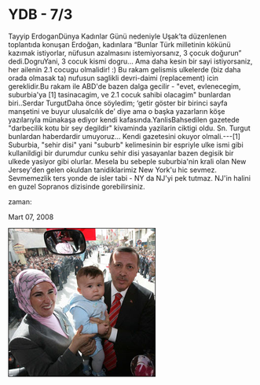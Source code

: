 # YDB - 7/3
Tayyip ErdoganDünya Kadınlar Günü nedeniyle Uşak’ta düzenlenen toplantıda konuşan Erdoğan, kadınlara “Bunlar Türk milletinin kökünü kazımak istiyorlar, nüfusun azalmasını istemiyorsanız, 3 çocuk doğurun” dedi.DogruYani, 3 cocuk kismi dogru... Ama daha kesin bir sayi istiyorsaniz, her ailenin 2.1 cocugu olmalidir! :) Bu rakam gelismis ulkelerde (biz daha orada olmasak ta) nufusun saglikli devri-daimi (replacement) icin gereklidir.Bu rakam ile ABD'de bazen dalga gecilir - "evet, evlenecegim, suburbia'ya [1]  tasinacagim, ve 2.1 cocuk sahibi olacagim" bunlardan biri..Serdar TurgutDaha önce söyledim; ‘getir göster bir birinci sayfa manşetini ve buyur ulusalcılık de’ diye ama o başka yazarların köşe yazılarıyla münakaşa ediyor kendi kafasında.YanlisBahsedilen gazetede "darbecilik kotu bir sey degildir" kivaminda yazilarin ciktigi oldu. Sn. Turgut bunlardan haberdardir umuyoruz... Kendi gazetesini okuyor olmali.---[1] Suburbia, "sehir disi" yani "suburb" kelimesinin bir espriyle ulke ismi gibi kullanildigi bir durumdur cunku sehir disi yasayanlar bazen degisik bir ulkede yasiyor gibi olurlar. Mesela bu sebeple suburbia'nin krali olan New Jersey'den gelen okuldan tanidiklarimiz New York'u hic sevmez. Sevmemezlik ters yonde de isler tabi - NY da NJ'yi pek tutmaz. NJ'in halini en guzel Sopranos dizisinde gorebilirsiniz.







zaman:

Mart 07, 2008










![](281750.jpg)
